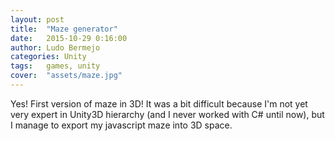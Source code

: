 ```yaml
---
layout: post
title:  "Maze generator"
date:   2015-10-29 0:16:00
author: Ludo Bermejo
categories: Unity
tags:	games, unity
cover:  "assets/maze.jpg"
---
```


Yes! First version of maze in 3D! It was a bit difficult because I'm not yet very expert in Unity3D hierarchy (and I never worked with C# until now), but I manage to export my javascript maze into 3D space. 